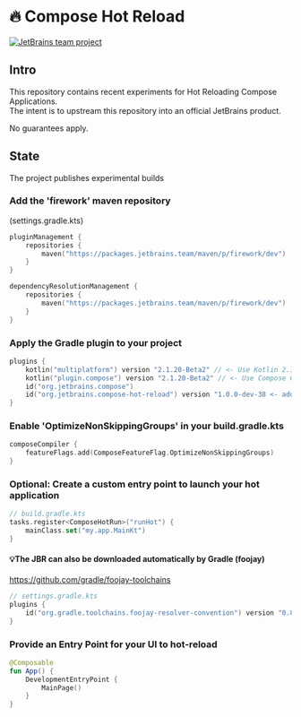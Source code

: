 # 🔥 Compose Hot Reload

[![JetBrains team project](https://jb.gg/badges/incubator.svg)](https://confluence.jetbrains.com/display/ALL/JetBrains+on+GitHub)

## Intro

This repository contains recent experiments for Hot Reloading Compose Applications.  
The intent is to upstream this repository into an official JetBrains product.

No guarantees apply.

## State

The project publishes experimental builds

### Add the 'firework' maven repository

(settings.gradle.kts)

```kotlin
pluginManagement {
    repositories {
        maven("https://packages.jetbrains.team/maven/p/firework/dev")
    }
}

dependencyResolutionManagement {
    repositories {
        maven("https://packages.jetbrains.team/maven/p/firework/dev")
    }
}

```

### Apply the Gradle plugin to your project

```kotlin
plugins {
    kotlin("multiplatform") version "2.1.20-Beta2" // <- Use Kotlin 2.1.20-Beta2 or higher!
    kotlin("plugin.compose") version "2.1.20-Beta2" // <- Use Compose Compiler Plugin 2.1.20-Beta2 or higher!
    id("org.jetbrains.compose")
    id("org.jetbrains.compose-hot-reload") version "1.0.0-dev-38 <- add this additionally
}
```

### Enable 'OptimizeNonSkippingGroups' in your build.gradle.kts

```kotlin
composeCompiler {
    featureFlags.add(ComposeFeatureFlag.OptimizeNonSkippingGroups)
}
```

### Optional: Create a custom entry point to launch your hot application

```kotlin
// build.gradle.kts
tasks.register<ComposeHotRun>("runHot") {
    mainClass.set("my.app.MainKt")
}
```

#### 💡The JBR can also be downloaded automatically by Gradle (foojay)

https://github.com/gradle/foojay-toolchains

```kotlin
// settings.gradle.kts
plugins {
    id("org.gradle.toolchains.foojay-resolver-convention") version "0.8.0"
}
```

### Provide an Entry Point for your UI to hot-reload

```kotlin
@Composable
fun App() {
    DevelopmentEntryPoint {
        MainPage()
    }
}
```
